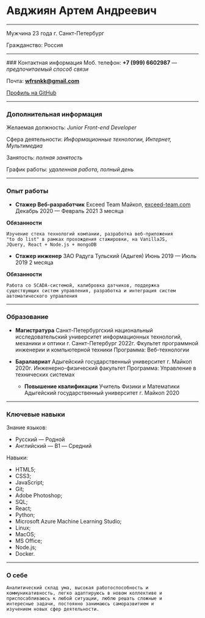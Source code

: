 # Авджиян Артем Андреевич

---

Мужчина
23 года
г. Санкт-Петербург

Гражданство: Россия

---

### Контактная информация
Моб. телефон:
**+7 (999) 6602987** _— предпочитаемый способ связи_

Почта:
**wfrsnkk@gmail.com**

[Профиль на GitHub](https://github.com/wfrsnk)

---

### Дополнительная информация

Желаемая должность:
_Junior Front-end Developer_

Сфера деятельности:
_Информационные технологии, Интернет, Мультимедиа_

Занятость: _полная занятость_

График работы: _удаленная работа, полный день_

---

### Опыт работы

- **Стажер Веб-разработчик**
  Exceed Team
  Майкоп, [exceed-team.com](exceed-team.com)
  Декабрь 2020 — Февраль 2021 3 месяца

**Обязанности**

```
Изучение стека технологий компании, разработка веб-приложения
"to do list" в рамках прохождения стажировки, на VanillaJS,
JQuery, React + Node.js + mongoDB
```

- **Стажер инженер**
  ЗАО Радуга
  Тульский (Адыгея)
  Июнь 2019 — Июль 2019 2 месяца

**Обязанности**

```
Работа со SCADA-системой, калибровка датчиков, поддержка
существующих систем управления, разработка и интеграция систем
автоматического управления
```

---

### Образование

- **Магистратура**
  Санкт-Петербургский национальный исследовательский университет информационных технологий, механики и оптики
  г. Санкт-Петербург
  2022г.
  Фкультет программной инженерии и компьютерной техники
  Программа: Веб-технологии

- **Баралавриат**
  Адыгейский государственный университет
  г. Майкоп
  2020г.
  Инженерно-физический факультет
  Программа: Управление в технических системах

  - **Повышение квалификации**
    Учитель Физики и Математики
    Адыгейский государственный университет
    г. Майкоп
    2020

---

### Ключевые навыки

Знание языков:

- Русский — Родной
- Английский — B1 — Средний

Навыки:

- HTML5;
- CSS3;
- JavaScript;
- Git;
- Adobe Photoshop;
- SQL;
- React;
- Python;
- Microsoft Azure Machine Learning Studio;
- Linux;
- MacOS;
- MS Office;
- Node.js;
- Docker.

---

### О себе

```
Аналитический склад ума, высокая работоспособность и
коммуникативность, легко адаптируюсь в новом коллективе и
приспосабливаюсь к любой ситуации, люблю решать сложные и
интересные задачи, постоянно занимаюсь саморазвитием и
изучением новых сфер деятельности.
```
